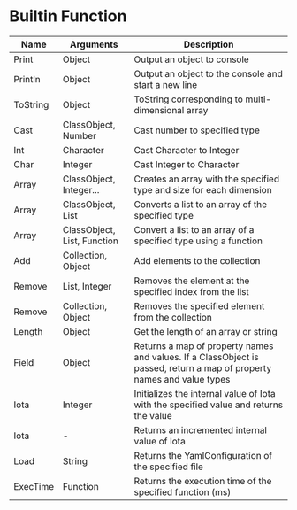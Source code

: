 # Builtin Function

|Name|Arguments|Description|
|---|---|---|
|Print|Object|Output an object to console|
|Println|Object|Output an object to the console and start a new line|
|ToString|Object|ToString corresponding to multi-dimensional array|
|Cast|ClassObject, Number|Cast number to specified type|
|Int|Character|Cast Character to Integer|
|Char|Integer|Cast Integer to Character|
|Array|ClassObject, Integer...|Creates an array with the specified type and size for each dimension|
|Array|ClassObject, List|Converts a list to an array of the specified type|
|Array|ClassObject, List, Function|Convert a list to an array of a specified type using a function|
|Add|Collection, Object|Add elements to the collection|
|Remove|List, Integer|Removes the element at the specified index from the list|
|Remove|Collection, Object|Removes the specified element from the collection|
|Length|Object|Get the length of an array or string|
|Field|Object|Returns a map of property names and values. If a ClassObject is passed, return a map of property names and value types|
|Iota|Integer|Initializes the internal value of Iota with the specified value and returns the value|
|Iota|-|Returns an incremented internal value of Iota|
|Load|String|Returns the YamlConfiguration of the specified file|
|ExecTime|Function|Returns the execution time of the specified function (ms)|